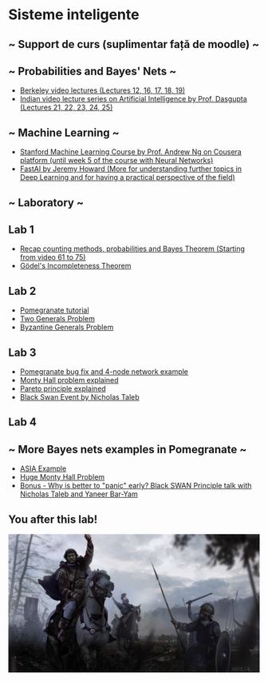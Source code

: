 # Sisteme inteligente

## ~ Support de curs (suplimentar față de moodle) ~
  ## ~ Probabilities and Bayes' Nets ~
  - [Berkeley video lectures (Lectures 12, 16, 17, 18, 19)](http://ai.berkeley.edu/lecture_videos.html)
  - [Indian video lecture series on Artificial Intelligence by Prof. Dasgupta (Lectures 21, 22, 23, 24, 25)](https://www.youtube.com/playlist?list=PLvx5ei9aEEqJBDBLV3ELK4PKEgnFeOrw6)
  
  ## ~ Machine Learning ~
  - [Stanford Machine Learning Course by Prof. Andrew Ng on Cousera platform (until week 5 of the course with Neural Networks)](https://www.coursera.org/learn/machine-learning)
  - [FastAI by Jeremy Howard (More for understanding further topics in Deep Learning and for having a practical perspective of the field)](https://course.fast.ai/videos/?lesson=1)

## ~ Laboratory ~
  
  ## Lab 1
  - [Recap counting methods, probabilities and Bayes Theorem (Starting from video 61 to 75)](https://www.youtube.com/playlist?list=PLHXZ9OQGMqxersk8fUxiUMSIx0DBqsKZS)
  - [Gödel's Incompleteness Theorem](https://www.youtube.com/watch?v=O4ndIDcDSGc)
  
  ## Lab 2
  - [Pomegranate tutorial](https://github.com/jmschrei/pomegranate/blob/master/tutorials/B_Model_Tutorial_4_Bayesian_Networks.ipynb)
  - [Two Generals Problem](https://www.youtube.com/watch?v=s8Wbt0b8bwY)
  - [Byzantine Generals Problem]()
  
  ## Lab 3
  - [Pomegranate bug fix and 4-node network example](https://github.com/jmschrei/pomegranate/issues/672)
  - [Monty Hall problem explained](https://www.youtube.com/watch?v=4Lb-6rxZxx0)
  - [Pareto principle explained](https://youtu.be/EAynHZE-lK4)
  - [Black Swan Event by Nicholas Taleb](https://youtu.be/BDbuJtAiABA)
  
  ## Lab 4
   ## ~ More Bayes nets examples in Pomegranate ~
  - [ASIA Example](https://github.com/jmschrei/pomegranate/blob/master/examples/bayesnet_asia.ipynb)
  - [Huge Monty Hall Problem](https://github.com/jmschrei/pomegranate/blob/master/examples/bayesnet_huge_monty_hall.ipynb)
  - [Bonus - Why is better to "panic" early? Black SWAN Principle talk with Nicholas Taleb and Yaneer Bar-Yam](https://youtu.be/e2Kga5HeAqk)
  
  

## You after this lab!
![](images/Flavius_Belisarius_Battle_of_Dara.jpg)
